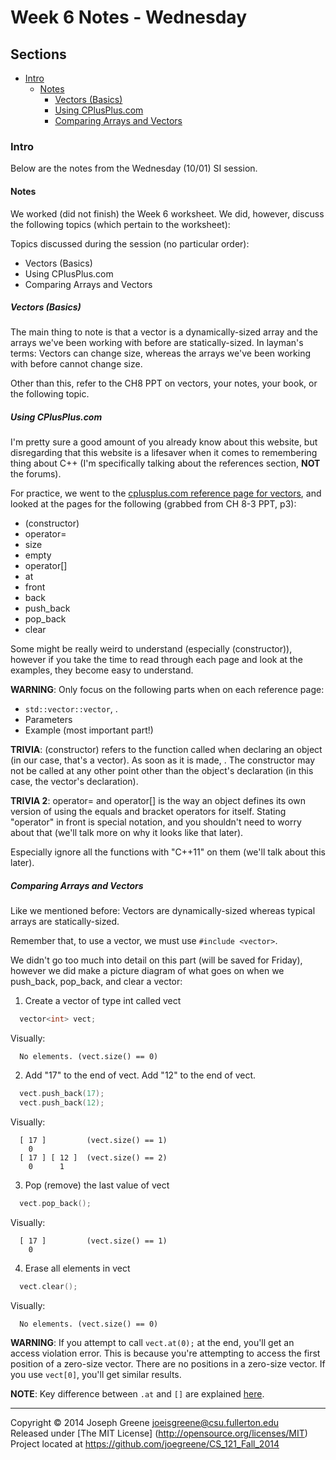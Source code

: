 # Week 6 Notes - Wednesday

## Sections
- [Intro](#intro)
  - [Notes](#notes)
    - [Vectors (Basics)](#vectors-basics)
    - [Using CPlusPlus.com](#using-cpluspluscom)
    - [Comparing Arrays and Vectors](#comparing-arrays-and-vectors)
  
### Intro
Below are the notes from the Wednesday (10/01) SI session.

#### Notes
We worked (did not finish) the Week 6 worksheet. We did, however, 
discuss the following topics (which pertain to the worksheet):

Topics discussed during the session (no particular order):
- Vectors (Basics)
- Using CPlusPlus.com
- Comparing Arrays and Vectors

##### Vectors (Basics)
The main thing to note is that a vector is a dynamically-sized array and the arrays we've 
been working with before are statically-sized. In layman's terms: Vectors can change size, 
whereas the arrays we've been working with before cannot change size.

Other than this, refer to the CH8 PPT on vectors, your notes, your book, or the following 
topic.

##### Using CPlusPlus.com
I'm pretty sure a good amount of you already know about this website, but disregarding that 
this website is a lifesaver when it comes to remembering thing about C++ (I'm specifically 
talking about the references section, __NOT__ the forums).

For practice, we went to the [cplusplus.com reference page for vectors](http://www.cplusplus.com/reference/vector/vector/), 
and looked at the pages for the following (grabbed from CH 8-3 PPT, p3):
- (constructor)
- operator=
- size
- empty
- operator[]
- at
- front
- back
- push_back
- pop_back
- clear

Some might be really weird to understand (especially (constructor)), however if you take 
the time to read through each page and look at the examples, they become easy to understand. 

__WARNING__: Only focus on the following parts when on each reference page: 
- `std::vector::vector`, . 
- Parameters
- Example (most important part!)

__TRIVIA__: (constructor) refers to the function called when declaring an object (in our case, that's 
a vector). As soon as it is made, . The constructor may not be called at any other point other than 
the object's declaration (in this case, the vector's declaration).

__TRIVIA 2__: operator= and operator[] is the way an object defines its own version of using the 
equals and bracket operators for itself. Stating "operator" in front is special notation, and you 
shouldn't need to worry about that (we'll talk more on why it looks like that later).


Especially ignore all the functions with "C++11" on them (we'll talk about this later).

##### Comparing Arrays and Vectors
Like we mentioned before: Vectors are dynamically-sized whereas typical arrays are statically-sized.

Remember that, to use a vector, we must use `#include <vector>`.

We didn't go too much into detail on this part (will be saved for Friday), however we did make a picture diagram 
of what goes on when we push_back, pop_back, and clear a vector:

1. Create a vector of type int called vect
```C++
  vector<int> vect;
```

Visually:
```
  No elements. (vect.size() == 0)
```

2. Add "17" to the end of vect. Add "12" to the end of vect.
```C++
  vect.push_back(17);
  vect.push_back(12);
```

Visually:
```
  [ 17 ]         (vect.size() == 1)
    0    
  [ 17 ] [ 12 ]  (vect.size() == 2)
    0      1
```

3. Pop (remove) the last value of vect
```C++
  vect.pop_back();
```

Visually:
```
  [ 17 ]         (vect.size() == 1)
    0    
```

4. Erase all elements in vect
```C++
  vect.clear();
```

Visually:
```
  No elements. (vect.size() == 0)
```

__WARNING__: If you attempt to call `vect.at(0);` at the end, you'll get an access violation error. This is 
because you're attempting to access the first position of a zero-size vector. There are no positions in a 
zero-size vector. If you use `vect[0]`, you'll get similar results.

__NOTE__: Key difference between `.at` and `[]` are explained [here](http://stackoverflow.com/questions/9376049/vectorat-vs-vectoroperator).

-------------------------------------------------------------------------------

Copyright &copy; 2014 Joseph Greene <joeisgreene@csu.fullerton.edu>  
Released under [The MIT License] (http://opensource.org/licenses/MIT)  
Project located at <https://github.com/joegreene/CS_121_Fall_2014>